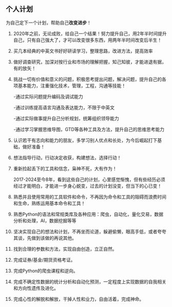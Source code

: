 ## 个人计划 ##

为自己定下一个计划，帮助自己**改变进步**！

1. 2020年之前，无论成败，给自己一个结果！努力提升自己，用2年半时间提升自己，只有自己强大了，才可以改变很多东西，用两年半时间改变后半生！

2. 买几本经典的中英文书好好研读学习，整理思路，改进方法，提高效率

3. 做好调查研究，加深对按行业和市场的理解把握，知己知彼，才能进退有据，有的放矢！

4. 挑战一切有价值和意义的问题，积极思考提出问题，解决问题，提升自己的各项基本能力，注重强化技术，管理，工程，沟通等技能！


	-通过实际问题提升编码及调试能力
	
	-通过训练提高语言沟通及表达能力，不限于中英文
	
	-通过实际做事提升自己分析规划，统筹组织领导能力

	-通过学习掌握思维导图，GTD等各种工具及方法，提升自己的思维思考能力
  
5. 认识若干有志向和能力的朋友，多学习别人优点和长处，为今后崛起打下基础，做好准备！

6. 想法指导行动，行动决定收获，构建想法，选择行动！


7. 重新捡起丢下的工具和信念，枭神不死，大有作为！ 
   
   2017-2024至今8年，看到这些自己的计划，心里感觉惭愧，但有些经历必须经过才能明白，才能进一步身心蜕变，过去的计划没变，但当下的心已变！

8. 熟悉并且使用常用的工具软件和命令，不再因为命令和工具的阻碍而浪费时间和生命，熟练运用基本命令和工具！

9. 熟悉Python的语法和常规类库及各种应用：爬虫，自动化，量化交易，数据分析和处理，AI，数据挖掘等等

10. 坚决实现自己的想法和计划，不再坐而论道，躲避偷懒，眼高手低，或者夸夸其谈，先做到该做的再说其他。

11. 找到合理的参数和方法，实现自由创造，立正自然。

12. 完成证券/基金/期货资格考证。

13. 完成Python的爬虫课程和逆向。

14. 完成不确定性数据的统计分析和自动化预测，一定程度上实现数据的自我相关和方向性遗传及进化。

15. 完成心性的解脱和解放，干掉人性和业力，自由活着，完成神命。
